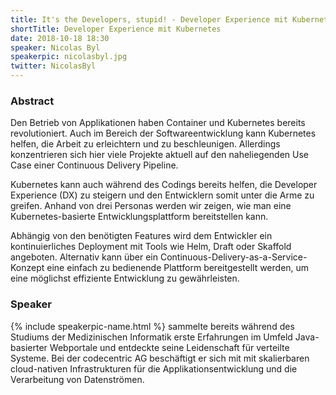 ```yaml
---
title: It's the Developers, stupid! - Developer Experience mit Kubernetes, Draft und Skaffold steigern
shortTitle: Developer Experience mit Kubernetes
date: 2018-10-18 18:30
speaker: Nicolas Byl
speakerpic: nicolasbyl.jpg
twitter: NicolasByl
---
```


### Abstract

Den Betrieb von Applikationen haben Container und Kubernetes bereits revolutioniert. Auch im Bereich der Softwareentwicklung kann Kubernetes helfen, die Arbeit zu erleichtern und zu beschleunigen. Allerdings konzentrieren sich hier viele Projekte aktuell auf den naheliegenden Use Case einer Continuous Delivery Pipeline.

Kubernetes kann auch während des Codings bereits helfen, die Developer Experience (DX) zu steigern und den Entwicklern somit unter die Arme zu greifen. Anhand von drei Personas werden wir zeigen, wie man eine Kubernetes-basierte Entwicklungsplattform bereitstellen kann.

Abhängig von den benötigten Features wird dem Entwickler ein kontinuierliches Deployment mit Tools wie Helm, Draft oder Skaffold angeboten. Alternativ kann über ein Continuous-Delivery-as-a-Service-Konzept eine einfach zu bedienende Plattform bereitgestellt werden, um eine möglichst effiziente Entwicklung zu gewährleisten.

### Speaker

{% include speakerpic-name.html %}
sammelte bereits während des Studiums der Medizinischen Informatik erste Erfahrungen im Umfeld Java-basierter Webportale und entdeckte seine Leidenschaft für verteilte Systeme. Bei der codecentric AG beschäftigt er sich mit mit skalierbaren cloud-nativen Infrastrukturen für die Applikationsentwicklung und die Verarbeitung von Datenströmen.
